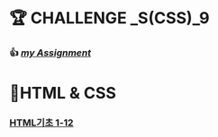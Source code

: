 <h1 id="🏆-challenge-_scss_9">🏆 CHALLENGE _S(CSS)_9</h1>
<h3 id="👍-my-assignment">👍 <a href="https://github.com/gay0ung/CSS_Flex-Grid/tree/master/challenges/assignment8"><em>my Assignment</em></a></h3>
<h1 id="👾html--css">👾HTML &amp; CSS</h1>
<h3 id="html기초-1-12"><a href="https://github.com/gay0ung/TIL_note/tree/master/HTML&amp;CSS_%EA%B9%80%EB%B2%84%EA%B7%B8/THEORY">HTML기초 1-12</a></h3>

